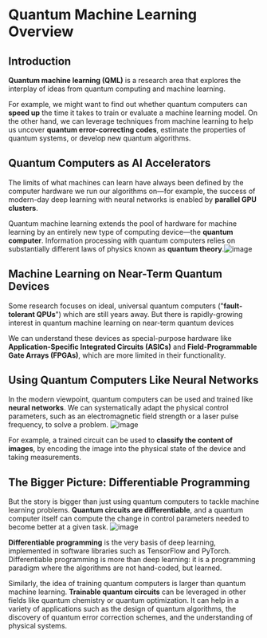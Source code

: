 # Quantum Machine Learning Overview

## Introduction
**Quantum machine learning (QML)** is a research area that explores the interplay of ideas from quantum computing and machine learning.

For example, we might want to find out whether quantum computers can **speed up** the time it takes to train or evaluate a machine learning model. On the other hand, we can leverage techniques from machine learning to help us uncover **quantum error-correcting codes**, estimate the properties of quantum systems, or develop new quantum algorithms.

## Quantum Computers as AI Accelerators

The limits of what machines can learn have always been defined by the computer hardware we run our algorithms on—for example, the success of modern-day deep learning with neural networks is enabled by **parallel GPU clusters**.

Quantum machine learning extends the pool of hardware for machine learning by an entirely new type of computing device—the **quantum computer**. Information processing with quantum computers relies on substantially different laws of physics known as **quantum theory**.![image](https://github.com/Rjesh2006/Q_m_l/assets/143868643/cb4ff687-863c-47ee-9ab7-e4ec67180ba9)


## Machine Learning on Near-Term Quantum Devices

Some research focuses on ideal, universal quantum computers ("**fault-tolerant QPUs**") which are still years away. But there is rapidly-growing interest in quantum machine learning on near-term quantum devices

We can understand these devices as special-purpose hardware like **Application-Specific Integrated Circuits (ASICs)** and **Field-Programmable Gate Arrays (FPGAs)**, which are more limited in their functionality.

## Using Quantum Computers Like Neural Networks

In the modern viewpoint, quantum computers can be used and trained like **neural networks**. We can systematically adapt the physical control parameters, such as an electromagnetic field strength or a laser pulse frequency, to solve a problem.
![image](https://github.com/Rjesh2006/Q_m_l/assets/143868643/6b29de18-2c3c-4724-b72a-8ef0cdfc5c35)

For example, a trained circuit can be used to **classify the content of images**, by encoding the image into the physical state of the device and taking measurements.

## The Bigger Picture: Differentiable Programming

But the story is bigger than just using quantum computers to tackle machine learning problems. **Quantum circuits are differentiable**, and a quantum computer itself can compute the change in control parameters needed to become better at a given task.
![image](https://github.com/Rjesh2006/Q_m_l/assets/143868643/b13cca86-c5d9-4e47-91f7-324c03470cef)

**Differentiable programming** is the very basis of deep learning, implemented in software libraries such as TensorFlow and PyTorch. Differentiable programming is more than deep learning: it is a programming paradigm where the algorithms are not hand-coded, but learned.

Similarly, the idea of training quantum computers is larger than quantum machine learning. **Trainable quantum circuits** can be leveraged in other fields like quantum chemistry or quantum optimization. It can help in a variety of applications such as the design of quantum algorithms, the discovery of quantum error correction schemes, and the understanding of physical systems.
